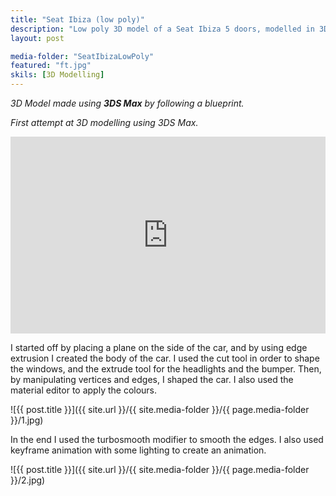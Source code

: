 ```yaml
---
title: "Seat Ibiza (low poly)"
description: "Low poly 3D model of a Seat Ibiza 5 doors, modelled in 3DS Max by using a blueprint as a guideline. This has been my first 3D model."
layout: post

media-folder: "SeatIbizaLowPoly"
featured: "ft.jpg"
skils: [3D Modelling]
---
```

*3D Model made using **3DS Max** by following a blueprint.*

*First attempt at 3D modelling using 3DS Max.*

<iframe width="100%" height="315" src="https://sketchfab.com/models/9b454db8b20b43549a7457c964b360dc/embed" frameborder="0" allowvr allowfullscreen mozallowfullscreen="true" webkitallowfullscreen="true" onmousewheel=""></iframe>

<p>I started off by placing a plane on the side of the car, and by using edge extrusion I created the body of the car. I used the cut tool in order to shape the windows, and the extrude tool for the headlights and the bumper. Then, by manipulating vertices and edges, I shaped the car. I also used the material editor to apply the colours.</p>

![{{ post.title }}]({{ site.url  }}/{{ site.media-folder }}/{{ page.media-folder }}/1.jpg)

In the end I used the turbosmooth modifier to smooth the edges. I also used keyframe animation with some lighting to create an animation.

![{{ post.title }}]({{ site.url  }}/{{ site.media-folder }}/{{ page.media-folder }}/2.jpg)
